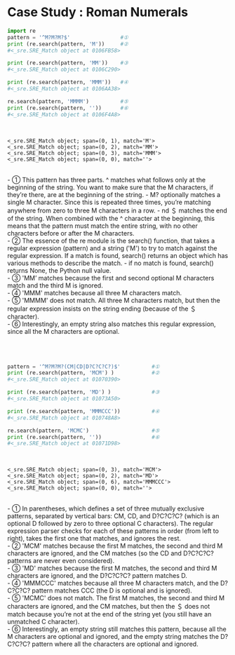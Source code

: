 # Case Study : Roman Numerals

```python 
import re
pattern = '^M?M?M?$'                #①
print (re.search(pattern, 'M'))     #②
#<_sre.SRE_Match object at 0106FB58>

print (re.search(pattern, 'MM'))    #③
#<_sre.SRE_Match object at 0106C290>

print (re.search(pattern, 'MMM'))   #④
#<_sre.SRE_Match object at 0106AA38>

re.search(pattern, 'MMMM')          #⑤
print (re.search(pattern, ''))      #⑥
#<_sre.SRE_Match object at 0106F4A8>
```
</br>

```console
<_sre.SRE_Match object; span=(0, 1), match='M'>
<_sre.SRE_Match object; span=(0, 2), match='MM'>
<_sre.SRE_Match object; span=(0, 3), match='MMM'>
<_sre.SRE_Match object; span=(0, 0), match=''>
```

</br>
- ① This pattern has three parts. ^ matches what follows only at the beginning of the string. You want to make sure that the M characters, if they’re there, are at the beginning of the string.
    - M? optionally matches a single M character. Since this is repeated three times, you’re matching anywhere from zero to three M characters in a row.
    - nd ＄ matches the end of the string. When combined with the ^ character at the beginning, this means that the pattern must match the entire string, with no other characters before or after the M characters.

</br>
- ② The essence of the re module is the search() function, that takes a regular expression (pattern) and a string ('M') to try to match against the regular expression. If a match is found, search() returns an object which has various methods to describe the match.
    - if no match is found, search() returns None, the Python null value.
</br>
- ③ 'MM’ matches because the first and second optional M characters match and the third M is ignored.
</br>
- ④ 'MMM' matches because all three M characters match.
</br>
- ⑤ 'MMMM' does not match. All three M characters match, but then the regular expression insists on the string ending (because of the ＄ character).
</br>
- ⑥ Interestingly, an empty string also matches this regular expression, since all the M characters are optional.

</br>
</br>
</br>
</br>

```python import re
pattern = '^M?M?M?(CM|CD|D?C?C?C?)$'          #①
print (re.search(pattern, 'MCM') )            #②
#<_sre.SRE_Match object at 01070390>

print (re.search(pattern, 'MD') )             #③
#<_sre.SRE_Match object at 01073A50>

print (re.search(pattern, 'MMMCCC'))          #④
#<_sre.SRE_Match object at 010748A8>

re.search(pattern, 'MCMC')                    #⑤
print (re.search(pattern, ''))                #⑥
#<_sre.SRE_Match object at 01071D98>
```

</br>

```console 
<_sre.SRE_Match object; span=(0, 3), match='MCM'>
<_sre.SRE_Match object; span=(0, 2), match='MD'>
<_sre.SRE_Match object; span=(0, 6), match='MMMCCC'>
<_sre.SRE_Match object; span=(0, 0), match=''>
```
</br>
- ① In parentheses, which defines a set of three mutually exclusive patterns, separated by vertical bars: CM, CD, and D?C?C?C? (which is an optional D followed by zero to three optional C characters). The regular expression parser checks for each of these patterns in order (from left to right), takes the first one that matches, and ignores the rest.
</br>
- ② 'MCM' matches because the first M matches, the second and third M characters are ignored, and the CM matches (so the CD and D?C?C?C? patterns are never even considered).
</br>
- ③ 'MD' matches because the first M matches, the second and third M characters are ignored, and the D?C?C?C? pattern matches D.
</br>
- ④ 'MMMCCC' matches because all three M characters match, and the D?C?C?C? pattern matches CCC (the D is optional and is ignored).
</br>
- ⑤ 'MCMC' does not match. The first M matches, the second and third M characters are ignored, and the CM matches, but then the ＄ does not match because you’re not at the end of the string yet (you still have an unmatched C character).
</br>
- ⑥ Interestingly, an empty string still matches this pattern, because all the M characters are optional and ignored, and the empty string matches the D?C?C?C? pattern where all the characters are optional and ignored.
</br>
